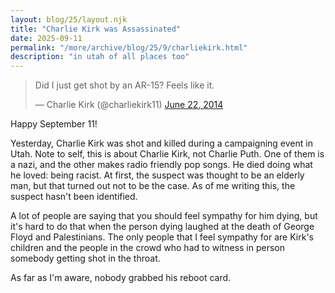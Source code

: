 ```yaml
---
layout: blog/25/layout.njk
title: "Charlie Kirk was Assassinated"
date: 2025-09-11
permalink: "/more/archive/blog/25/9/charliekirk.html"
description: "in utah of all places too"
---
```

<blockquote class="twitter-tweet" data-dnt="true"><p lang="en" dir="ltr">Did I just get shot by an AR-15? Feels like it.</p>&mdash; Charlie Kirk (@charliekirk11) <a href="https://twitter.com/charliekirk11/status/480862236173692928?ref_src=twsrc%5Etfw">June 22, 2014</a></blockquote> <script async src="https://platform.twitter.com/widgets.js" charset="utf-8"></script>

Happy September 11!

Yesterday, Charlie Kirk was shot and killed during a campaigning event in Utah. Note to self, this is about Charlie Kirk, not Charlie Puth. One of them is a nazi, and the other makes radio friendly pop songs. He died doing what he loved: being racist. At first, the suspect was thought to be an elderly man, but that turned out not to be the case. As of me writing this, the suspect hasn't been identified.

A lot of people are saying that you should feel sympathy for him dying, but it's hard to do that when the person dying laughed at the death of George Floyd and Palestinians. The only people that I feel sympathy for are Kirk's children and the people in the crowd who had to witness in person somebody getting shot in the throat.

As far as I'm aware, nobody grabbed his reboot card.